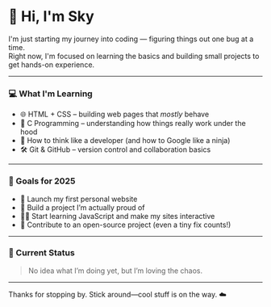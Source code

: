 # 👋 Hi, I'm Sky

I'm just starting my journey into coding — figuring things out one bug at a time.  
Right now, I'm focused on learning the basics and building small projects to get hands-on experience.

---

### 💻 What I'm Learning
- 🌐 HTML + CSS – building web pages that *mostly* behave
- 🔣 C Programming – understanding how things really work under the hood
- 🧠 How to think like a developer (and how to Google like a ninja)
- 🛠️ Git & GitHub – version control and collaboration basics

---

### 🎯 Goals for 2025
- 🚀 Launch my first personal website
- 🔧 Build a project I’m actually proud of
- 👨‍💻 Start learning JavaScript and make my sites interactive
- 🤝 Contribute to an open-source project (even a tiny fix counts!)

---

### 📌 Current Status
> No idea what I’m doing yet, but I’m loving the chaos.

---

Thanks for stopping by. Stick around—cool stuff is on the way. ☁️
